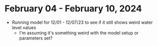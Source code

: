 # February 04 - February 10, 2024
- Running model for 12/01 - 12/07/23 to see if it still shows weird water level values
	- I'm assuming it's something weird with the model setup or parameters set?
